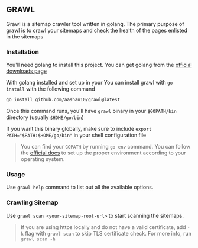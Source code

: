 ## GRAWL

Grawl is a sitemap crawler tool written in golang. The primary purpose of grawl is to crawl your sitemaps and check the health of the pages enlisted in the sitemaps 


### Installation

You'll need golang to install this project. You can get golang from the [official downloads page](https://go.dev/dl/)

With golang installed and set up in your You can install grawl with `go install` with the following command 
```bash 
go install github.com/aashan10/grawl@latest
```

Once this command runs, you'll have `grawl` binary in your `$GOPATH/bin` directory (usually `$HOME/go/bin`)

If you want this binary globally, make sure to include `export PATH="$PATH:$HOME/go/bin"` in your shell configuration file
> You can find your `GOPATH` by running `go env` command. You can follow the [official docs](https://go.dev/wiki/SettingGOPATH) to set up the proper environment according to your operating system.


### Usage 

Use `grawl help` command to list out all the available options.

### Crawling Sitemap 

Use `grawl scan <your-sitemap-root-url>` to start scanning the sitemaps. 

> If you are using https locally and do not have a valid certificate, add `-k` flag with `grawl scan` to skip TLS certificate check. For more info, run `grawl scan -h`
